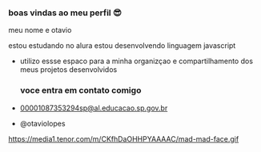### boas vindas ao meu perfil 😎

meu nome e otavio

estou estudando no alura
estou desenvolvendo linguagem javascript
- utilizo essse espaco para a minha organizçao e compartilhamento dos meus projetos desenvolvidos

  ### voce entra em contato comigo
  
- 00001087353294sp@al.educacao.sp.gov.br
  
- @otaviolopes 


https://media1.tenor.com/m/CKfhDaOHHPYAAAAC/mad-mad-face.gif
